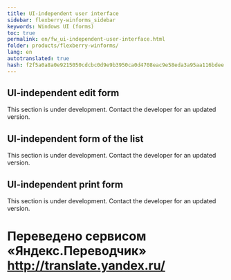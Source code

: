 ```yaml
--- 
title: UI-independent user interface 
sidebar: flexberry-winforms_sidebar 
keywords: Windows UI (forms) 
toc: true 
permalink: en/fw_ui-independent-user-interface.html 
folder: products/flexberry-winforms/ 
lang: en 
autotranslated: true 
hash: f2f5a0a8a0e9215050cdcbc0d9e9b3950ca0d4708eac9e58eda3a95aa116bdee 
--- 
```


## UI-independent edit form 
This section is under development. Contact the developer for an updated version. 
## UI-independent form of the list 
This section is under development. Contact the developer for an updated version. 
## UI-independent print form 
This section is under development. Contact the developer for an updated version. 



 # Переведено сервисом «Яндекс.Переводчик» http://translate.yandex.ru/
